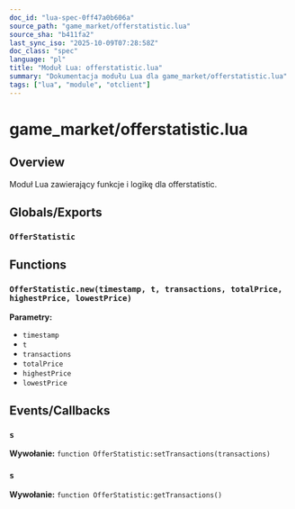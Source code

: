 ```yaml
---
doc_id: "lua-spec-0ff47a0b606a"
source_path: "game_market/offerstatistic.lua"
source_sha: "b411fa2"
last_sync_iso: "2025-10-09T07:28:58Z"
doc_class: "spec"
language: "pl"
title: "Moduł Lua: offerstatistic.lua"
summary: "Dokumentacja modułu Lua dla game_market/offerstatistic.lua"
tags: ["lua", "module", "otclient"]
---
```


# game_market/offerstatistic.lua

## Overview

Moduł Lua zawierający funkcje i logikę dla offerstatistic.

## Globals/Exports

### `OfferStatistic`

## Functions

### `OfferStatistic.new(timestamp, t, transactions, totalPrice, highestPrice, lowestPrice)`

**Parametry:**

- `timestamp`
- `t`
- `transactions`
- `totalPrice`
- `highestPrice`
- `lowestPrice`

## Events/Callbacks

### `s`

**Wywołanie:** `function OfferStatistic:setTransactions(transactions)`

### `s`

**Wywołanie:** `function OfferStatistic:getTransactions()`
